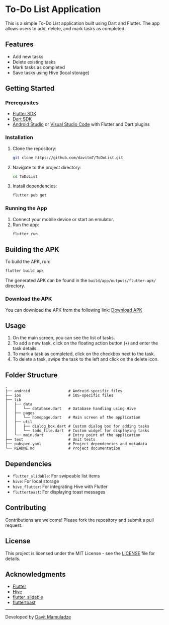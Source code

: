# To-Do List Application

This is a simple To-Do List application built using Dart and Flutter. The app allows users to add, delete, and mark tasks as completed.

## Features

- Add new tasks
- Delete existing tasks
- Mark tasks as completed
- Save tasks using Hive (local storage)

## Getting Started

### Prerequisites

- [Flutter SDK](https://flutter.dev/docs/get-started/install)
- [Dart SDK](https://dart.dev/get-dart)
- [Android Studio](https://developer.android.com/studio) or [Visual Studio Code](https://code.visualstudio.com/) with Flutter and Dart plugins

### Installation

1. Clone the repository:
    ```sh
    git clone https://github.com/davitm7/ToDoList.git
    ```
2. Navigate to the project directory:
    ```sh
    cd ToDoList
    ```
3. Install dependencies:
    ```sh
    flutter pub get
    ```

### Running the App

1. Connect your mobile device or start an emulator.
2. Run the app:
    ```sh
    flutter run
    ```

## Building the APK

To build the APK, run:
```sh
flutter build apk
```
The generated APK can be found in the `build/app/outputs/flutter-apk/` directory.

### Download the APK

You can download the APK from the following link:
[Download APK](https://drive.google.com/file/d/1nP3M3tbm4im6MJQ555P3M21pzb0DwhJU/view?usp=sharing)

## Usage

1. On the main screen, you can see the list of tasks.
2. To add a new task, click on the floating action button (`+`) and enter the task details.
3. To mark a task as completed, click on the checkbox next to the task.
4. To delete a task, swipe the task to the left and click on the delete icon.

## Folder Structure

```
.
├── android                 # Android-specific files
├── ios                     # iOS-specific files
├── lib
│   ├── data
│   │   └── database.dart   # Database handling using Hive
│   ├── pages
│   │   └── homepage.dart   # Main screen of the application
│   ├── util
│   │   ├── dialog_box.dart # Custom dialog box for adding tasks
│   │   └── todo_tile.dart  # Custom widget for displaying tasks
│   └── main.dart           # Entry point of the application
├── test                    # Unit tests
├── pubspec.yaml            # Project dependencies and metadata
└── README.md               # Project documentation
```

## Dependencies

- `flutter_slidable`: For swipeable list items
- `hive`: For local storage
- `hive_flutter`: For integrating Hive with Flutter
- `fluttertoast`: For displaying toast messages

## Contributing

Contributions are welcome! Please fork the repository and submit a pull request.

## License

This project is licensed under the MIT License - see the [LICENSE](LICENSE) file for details.

## Acknowledgments

- [Flutter](https://flutter.dev/)
- [Hive](https://pub.dev/packages/hive)
- [flutter_slidable](https://pub.dev/packages/flutter_slidable)
- [fluttertoast](https://pub.dev/packages/fluttertoast)

---

Developed by [Davit Mamuladze](https://github.com/davitm7)
